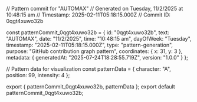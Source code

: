 // Pattern commit for "AUTOMAX"
// Generated on Tuesday, 11/2/2025 at 10:48:15 am
// Timestamp: 2025-02-11T05:18:15.000Z
// Commit ID: 0qgt4xuwo32b

const patternCommit_0qgt4xuwo32b = {
  id: "0qgt4xuwo32b",
  text: "AUTOMAX",
  date: "11/2/2025",
  time: "10:48:15 am",
  dayOfWeek: "Tuesday",
  timestamp: "2025-02-11T05:18:15.000Z",
  type: "pattern-generation",
  purpose: "GitHub contribution graph pattern",
  coordinates: {
    x: 31,
    y: 3
  },
  metadata: {
    generatedAt: "2025-07-24T18:28:55.719Z",
    version: "1.0.0"
  }
};

// Pattern data for visualization
const patternData = {
  character: "A",
  position: 99,
  intensity: 4
};

export { patternCommit_0qgt4xuwo32b, patternData };
export default patternCommit_0qgt4xuwo32b;
